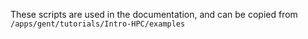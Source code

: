 These scripts are used in the documentation,
and can be copied from `/apps/gent/tutorials/Intro-HPC/examples`
